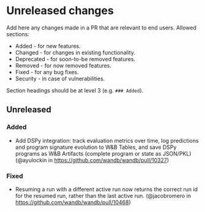 # Unreleased changes

Add here any changes made in a PR that are relevant to end users. Allowed sections:

- Added - for new features.
- Changed - for changes in existing functionality.
- Deprecated - for soon-to-be removed features.
- Removed - for now removed features.
- Fixed - for any bug fixes.
- Security - in case of vulnerabilities.

Section headings should be at level 3 (e.g. `### Added`).

## Unreleased

### Added

- Add DSPy integration: track evaluation metrics over time, log predictions and program signature evolution to W&B Tables, and save DSPy programs as W&B Artifacts (complete program or state as JSON/PKL) (@ayulockin in https://github.com/wandb/wandb/pull/10327)

### Fixed

- Resuming a run with a different active run now returns the correct run id for the resumed run, rather than the last active run. (@jacobromero in https://github.com/wandb/wandb/pull/10468)
